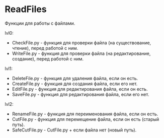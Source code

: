 # ReadFiles
Функции для работы с файлами.


lvl0:
<ul>
 <li>CheckFile.py - функция для проверки файла (на существование, чтение), перед работой с ним.</li>
 <li>WriteFile.py - функция для проверки файла (на редактирование, создание), перед работой с ним.</li>
</ul>


lvl1:
<ul>
 <li>DeleteFile.py - функция для удаления файла, если он есть.</li>
 <li>CreateFile.py - функция для создания файла, если его нет.</li>
 <li>EditFile.py - функция для редактирования файла, если он есть.</li>
 <li>SaveFile.py - функция для редактирования файла, если его нет.</li>
</ul>


lvl2:
<ul>
 <li>RenameFile.py - функция для переименования файла, если он есть.</li>
 <li>CutFile.py - функция для перемещение файла, если он есть (старый путь).</li>
 <li>SafeCutFile.py - CutFile.py + если файла нет (новый путь).</li>
</ul>
